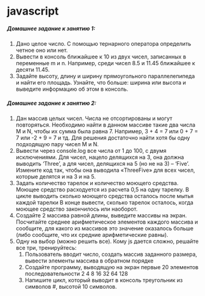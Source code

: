 # javascript
##### Домашнее задание к занятию 1:
1. Дано целое число. С помощью тернарного оператора определить четное оно или нет.
2. Вывести в консоль ближайшее к 10 из двух чисел, записанных в переменные m и n. 
Например, среди чисел 8.5 и 11.45 ближайшее к десяти 11.45.
3. Задайте высоту, длину и ширину прямоугольного параллелепипеда и найти его площадь. 
Узнайте, что больше: ширина или высота и выведите информацию об этом в консоль.
##### Домашнее задание к занятию 2:
1. Дан массив целых чисел. Числа не отсортированы и могут повторяться. Необходимо найти в данном массиве такие два числа M и N, чтобы их сумма была равна 7. Например, 3 + 4 = 7 или 0 + 7 = 7 или -2 + 9 = 7 и тд. Для решения достаточно найти хотя бы одну подходящую пару чисел M и N. 
2. Вывести через console.log все числа от 1 до 100, с двумя исключениями. Для чисел, нацело делящихся на 3, она должна выводить ‘Three’, а для чисел, делящихся на 5 (но не на 3) – ‘Five’. Измените код так, чтобы она выводила «ThreeFive» для всех чисел, которые делятся и на 3 и на 5.
3. Задать количество тарелок и количество моющего средства. Моющее средство расходуется из расчета 0,5 на одну тарелку. В цикле выводить сколько моющего средства осталось после мытья каждой тарелки В конце вывести, сколько тарелок осталось, когда моющее средство закончилось или наоборот.
4. Создайте 2 массива равной длины, выведите массивы на экран. Посчитайте среднее арифметическое элементов каждого массива и сообщите, для какого из массивов это значение оказалось больше (либо сообщите, что их средние арифметические равны).
5. Одну на выбор (можно решить все). Кому js дается сложно, решайте все три, тренируйтесь:
    1. Пользователь вводит число, создать массив заданного размера, вывести элементы массива в обратном порядке
    2. Создайте программу, выводящую на экран первые 20 элементов последовательности 2 4 8 16 32 64 128
    3. Напишите цикл, который выводит в консоль треугольник из символов #, высотой 10 символов.



